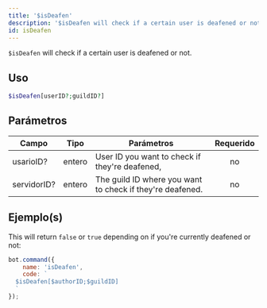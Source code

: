 ```yaml
---
title: '$isDeafen'
description: '$isDeafen will check if a certain user is deafened or not.'
id: isDeafen
---
```


`$isDeafen` will check if a certain user is deafened or not.

## Uso

```php
$isDeafen[userID?;guildID?]
```

## Parámetros

| Campo       | Tipo   | Parámetros                                                | Requerido |
| ----------- | ------ | --------------------------------------------------------- |:---------:|
| usarioID?   | entero | User ID you want to check if they're deafened,            |    no     |
| servidorID? | entero | The guild ID where you want to check if they're deafened. |    no     |

## Ejemplo(s)

This will return `false` or `true` depending on if you're currently deafened or not:

```javascript
bot.command({
    name: 'isDeafen',
    code: `
  $isDeafen[$authorID;$guildID]
  `
});
```
